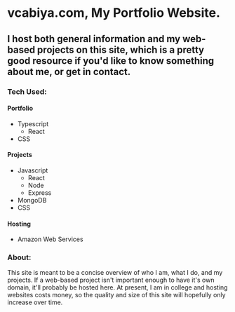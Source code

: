 # vcabiya.com, My Portfolio Website.
## I host both general information and my web-based projects on this site, which is a pretty good resource if you'd like to know something about me, or get in contact.

### Tech Used:
#### Portfolio
  - Typescript
    - React
  - CSS
#### Projects
  - Javascript
    - React
    - Node
    - Express
  - MongoDB
  - CSS
#### Hosting
  - Amazon Web Services

### About:
This site is meant to be a concise overview of who I am, what I do, and my projects. If a web-based project isn't important enough to have it's own domain, it'll probably be hosted here. At present, I am in college and hosting websites costs money, so the quality and size of this site will hopefully only increase over time.
